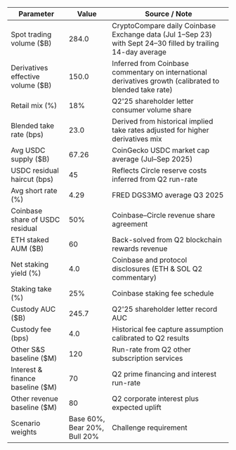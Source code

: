 | Parameter | Value | Source / Note |
| --- | --- | --- |
| Spot trading volume ($B) | 284.0 | CryptoCompare daily Coinbase Exchange data (Jul 1–Sep 23) with Sept 24–30 filled by trailing 14-day average |
| Derivatives effective volume ($B) | 150.0 | Inferred from Coinbase commentary on international derivatives growth (calibrated to blended take rate) |
| Retail mix (%) | 18% | Q2'25 shareholder letter consumer volume share |
| Blended take rate (bps) | 23.0 | Derived from historical implied take rates adjusted for higher derivatives mix |
| Avg USDC supply ($B) | 67.26 | CoinGecko USDC market cap average (Jul–Sep 2025) |
| USDC residual haircut (bps) | 45 | Reflects Circle reserve costs inferred from Q2 run-rate |
| Avg short rate (%) | 4.29 | FRED DGS3MO average Q3 2025 |
| Coinbase share of USDC residual | 50% | Coinbase–Circle revenue share agreement |
| ETH staked AUM ($B) | 60 | Back-solved from Q2 blockchain rewards revenue |
| Net staking yield (%) | 4.0 | Coinbase and protocol disclosures (ETH & SOL Q2 commentary) |
| Staking take (%) | 25% | Coinbase staking fee schedule |
| Custody AUC ($B) | 245.7 | Q2'25 shareholder letter record AUC |
| Custody fee (bps) | 4.0 | Historical fee capture assumption calibrated to Q2 results |
| Other S&S baseline ($M) | 120 | Run-rate from Q2 other subscription services |
| Interest & finance baseline ($M) | 70 | Q2 prime financing and interest run-rate |
| Other revenue baseline ($M) | 80 | Q2 corporate interest plus expected uplift |
| Scenario weights | Base 60%, Bear 20%, Bull 20% | Challenge requirement |
